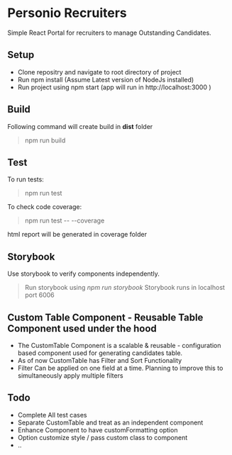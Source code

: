 # Personio Recruiters

Simple React Portal for recruiters to manage Outstanding Candidates.

## Setup

- Clone repositry and navigate to root directory of project
- Run npm install (Assume Latest version of NodeJs installed)
- Run project using npm start (app will run in http://localhost:3000 )

## Build

Following command will create build in **dist** folder

> npm run build

## Test

To run tests:

> npm run test

To check code coverage:

> npm run test -- --coverage

html report will be generated in coverage folder

## Storybook

Use storybook to verify components independently.

> Run storybook using _npm run storybook_
> Storybook runs in localhost port 6006

## Custom Table Component - Reusable Table Component used under the hood

- The CustomTable Component is a scalable & reusable - configuration based component used for generating candidates table.
- As of now CustomTable has Filter and Sort Functionality
- Filter Can be applied on one field at a time. Planning to improve this to simultaneously apply multiple filters

## Todo

- Complete All test cases
- Separate CustomTable and treat as an independent component
- Enhance Component to have customFormatting option
- Option customize style / pass custom class to component
- ..
